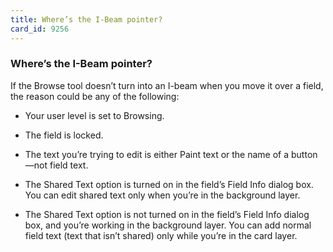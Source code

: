 ```yaml
---
title: Where’s the I-Beam pointer?
card_id: 9256
---
```


### Where’s the I-Beam pointer?

If the Browse tool doesn’t turn into an I-beam when you move it over a field, the reason could be any of the following:

* Your user level is set to Browsing.

* The field is locked.

* The text you’re trying to edit is either Paint text or the name of a button—not field text.

*	The Shared Text option is turned on in the field’s Field Info dialog box. You can edit shared text only when you’re in the background layer.

*	The Shared Text option is not turned on in the field’s Field Info dialog box, and you’re working in the background layer. You can add normal field text (text that isn’t shared) only while you’re in the card layer.
